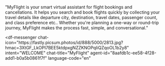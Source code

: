 "MyFlight is your smart virtual assistant for flight bookings and cancellations.
It helps you search and book flights quickly by collecting your travel details like departure city, destination, travel dates, passenger count, and class preference etc.. Whether you're planning a one-way or round-trip journey, MyFlight makes the process fast, simple, and conversational."

<script src="https://www.gstatic.com/dialogflow-console/fast/messenger/bootstrap.js?v=1"></script>
<df-messenger
  chat-icon="https:&#x2F;&#x2F;fastly.picsum.photos&#x2F;id&#x2F;888&#x2F;5000&#x2F;2813.jpg?hmac=3XtGF_LkOPI7BEE5ktdpxgNZZKNOPqIiQZqoOL1b2y8"
  intent="WELCOME"
  chat-title="MyFlight"
  agent-id="8aafdb1c-ee58-4f28-add1-b0a5b0861f7f"
  language-code="en"
></df-messenger>
